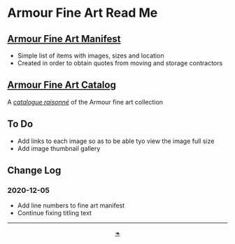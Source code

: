 # Armour Fine Art Read Me

## [Armour Fine Art Manifest]( https://evereverland.github.io/#everlandings/theo-armour/armour-fine-art/2020-armour-fine-art-manifest.md )

* Simple list of items with images, sizes and location
* Created in order to obtain quotes from moving and storage contractors


## [Armour Fine Art Catalog]( https://evereverland.github.io/#everlandings/theo-armour/armour-fine-art/armour-fine-art-catalog.md )

A [_catalogue raisonné_]( https://en.wikipedia.org/wiki/Catalogue_raisonn%C3%A9 ) of the Armour fine art collection


## To Do

* Add links to each image so as to be able tyo view the image full size
* Add image thumbnail gallery

## Change Log

### 2020-12-05

* Add line numbers to fine art manifest
* Continue fixing titling text

***

<center title="You have reached the end of the line" ><a title="Return to top" href="javascript:window.scrollTo(0,0);" class=aDingbat > ❧ </a></center